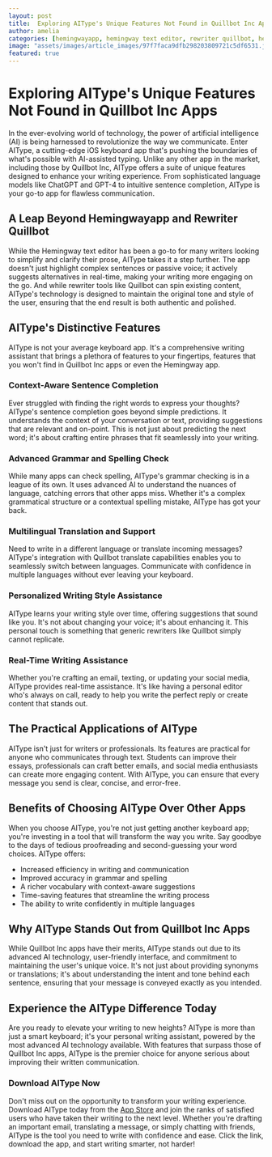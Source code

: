 ```yaml
---
layout: post
title:  Exploring AIType's Unique Features Not Found in Quillbot Inc Apps --- Highlight unique features of AIType that are not available in other Quillbot Inc apps.
author: amelia
categories: [hemingwayapp, hemingway text editor, rewriter quillbot, hemingway app, quillbot translate, quill bot app, quillbot inc apps]
image: "assets/images/article_images/97f7faca9dfb298203809721c5df6531.jpg"
featured: true
---
```


# Exploring AIType's Unique Features Not Found in Quillbot Inc Apps

In the ever-evolving world of technology, the power of artificial intelligence (AI) is being harnessed to revolutionize the way we communicate. Enter AIType, a cutting-edge iOS keyboard app that's pushing the boundaries of what's possible with AI-assisted typing. Unlike any other app in the market, including those by Quillbot Inc, AIType offers a suite of unique features designed to enhance your writing experience. From sophisticated language models like ChatGPT and GPT-4 to intuitive sentence completion, AIType is your go-to app for flawless communication.

## A Leap Beyond Hemingwayapp and Rewriter Quillbot

While the Hemingway text editor has been a go-to for many writers looking to simplify and clarify their prose, AIType takes it a step further. The app doesn't just highlight complex sentences or passive voice; it actively suggests alternatives in real-time, making your writing more engaging on the go. And while rewriter tools like Quillbot can spin existing content, AIType's technology is designed to maintain the original tone and style of the user, ensuring that the end result is both authentic and polished.

## AIType's Distinctive Features

AIType is not your average keyboard app. It's a comprehensive writing assistant that brings a plethora of features to your fingertips, features that you won't find in Quillbot Inc apps or even the Hemingway app.

### Context-Aware Sentence Completion

Ever struggled with finding the right words to express your thoughts? AIType's sentence completion goes beyond simple predictions. It understands the context of your conversation or text, providing suggestions that are relevant and on-point. This is not just about predicting the next word; it's about crafting entire phrases that fit seamlessly into your writing.

### Advanced Grammar and Spelling Check

While many apps can check spelling, AIType's grammar checking is in a league of its own. It uses advanced AI to understand the nuances of language, catching errors that other apps miss. Whether it's a complex grammatical structure or a contextual spelling mistake, AIType has got your back.

### Multilingual Translation and Support

Need to write in a different language or translate incoming messages? AIType's integration with Quillbot translate capabilities enables you to seamlessly switch between languages. Communicate with confidence in multiple languages without ever leaving your keyboard.

### Personalized Writing Style Assistance

AIType learns your writing style over time, offering suggestions that sound like you. It's not about changing your voice; it's about enhancing it. This personal touch is something that generic rewriters like Quillbot simply cannot replicate.

### Real-Time Writing Assistance

Whether you're crafting an email, texting, or updating your social media, AIType provides real-time assistance. It's like having a personal editor who's always on call, ready to help you write the perfect reply or create content that stands out.

## The Practical Applications of AIType

AIType isn't just for writers or professionals. Its features are practical for anyone who communicates through text. Students can improve their essays, professionals can craft better emails, and social media enthusiasts can create more engaging content. With AIType, you can ensure that every message you send is clear, concise, and error-free.

## Benefits of Choosing AIType Over Other Apps

When you choose AIType, you're not just getting another keyboard app; you're investing in a tool that will transform the way you write. Say goodbye to the days of tedious proofreading and second-guessing your word choices. AIType offers:

- Increased efficiency in writing and communication
- Improved accuracy in grammar and spelling
- A richer vocabulary with context-aware suggestions
- Time-saving features that streamline the writing process
- The ability to write confidently in multiple languages

## Why AIType Stands Out from Quillbot Inc Apps

While Quillbot Inc apps have their merits, AIType stands out due to its advanced AI technology, user-friendly interface, and commitment to maintaining the user's unique voice. It's not just about providing synonyms or translations; it's about understanding the intent and tone behind each sentence, ensuring that your message is conveyed exactly as you intended.

## Experience the AIType Difference Today

Are you ready to elevate your writing to new heights? AIType is more than just a smart keyboard; it's your personal writing assistant, powered by the most advanced AI technology available. With features that surpass those of Quillbot Inc apps, AIType is the premier choice for anyone serious about improving their written communication.

### Download AIType Now

Don't miss out on the opportunity to transform your writing experience. Download AIType today from the [App Store](https://apps.apple.com/us/app/aitype-grammar-check-keyboard/id6469163944) and join the ranks of satisfied users who have taken their writing to the next level. Whether you're drafting an important email, translating a message, or simply chatting with friends, AIType is the tool you need to write with confidence and ease. Click the link, download the app, and start writing smarter, not harder!